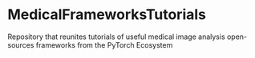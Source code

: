 # MedicalFrameworksTutorials
Repository that reunites tutorials of useful medical image analysis open-sources frameworks from the PyTorch Ecosystem
